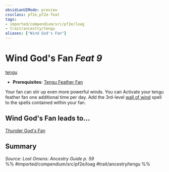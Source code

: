 ```yaml
---
obsidianUIMode: preview
cssclass: pf2e,pf2e-feat
tags:
- imported/compendium/src/pf2e/loag
- trait/ancestry/tengu
aliases: ["Wind God's Fan"]
---
```

# Wind God's Fan  *Feat 9*  
[tengu](tengu-b1.md)  

- **Prerequisites**: [Tengu Feather Fan](tengu-feather-fan-loag.md)

Your fan can stir up even more powerful winds. You can Activate your tengu feather fan one additional time per day. Add the 3rd-level [wall of wind](../spells/wall-of-wind.md) spell to the spells contained within your fan.

## Wind God's Fan leads to...

[Thunder God's Fan](thunder-gods-fan-loag.md)

## Summary

*Source: Lost Omens: Ancestry Guide p. 59*  
%% #imported/compendium/src/pf2e/loag #trait/ancestry/tengu %%